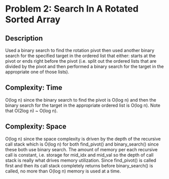 # Problem 2: Search In A Rotated Sorted Array

## Description
Used a binary search to find the rotation pivot then used another binary search for the specified target in the ordered
list that either: starts at the pivot or ends right before the pivot (i.e. split out the ordered lists that are
divided by the pivot and then performed a binary search for the target in the appropriate one of those lists).

## Complexity: Time
O(log n) since the binary search to find the pivot is O(log n) and then the binary search for the target in the
appropriate ordered list is O(log n).  Note that O(2log n) ~ O(log n).

## Complexity: Space
O(log n) since the space complexity is driven by the depth of the recursive call stack which is O(log n) for both
find_pivot() and binary_search() since these both use binary search.  The amount of memory per each recursive call is
constant, i.e. storage for mid_idx and mid_val so the depth of call stack is really what drives memory utilization.
Since find_pivot() is called first and then its call stack completely returns before binary_search() is called,
no more than O(log n) memory is used at a time.
